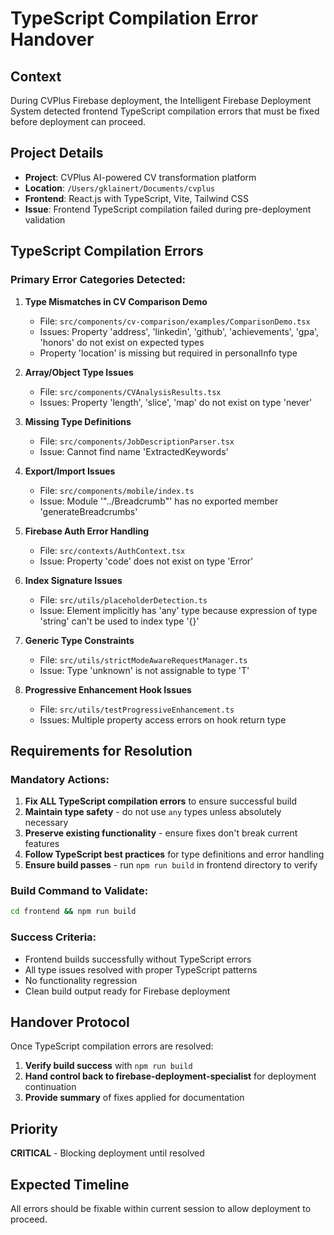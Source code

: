 # TypeScript Compilation Error Handover

## Context
During CVPlus Firebase deployment, the Intelligent Firebase Deployment System detected frontend TypeScript compilation errors that must be fixed before deployment can proceed.

## Project Details
- **Project**: CVPlus AI-powered CV transformation platform  
- **Location**: `/Users/gklainert/Documents/cvplus`
- **Frontend**: React.js with TypeScript, Vite, Tailwind CSS
- **Issue**: Frontend TypeScript compilation failed during pre-deployment validation

## TypeScript Compilation Errors

### Primary Error Categories Detected:

1. **Type Mismatches in CV Comparison Demo**
   - File: `src/components/cv-comparison/examples/ComparisonDemo.tsx`
   - Issues: Property 'address', 'linkedin', 'github', 'achievements', 'gpa', 'honors' do not exist on expected types
   - Property 'location' is missing but required in personalInfo type

2. **Array/Object Type Issues**
   - File: `src/components/CVAnalysisResults.tsx`  
   - Issues: Property 'length', 'slice', 'map' do not exist on type 'never'

3. **Missing Type Definitions**
   - File: `src/components/JobDescriptionParser.tsx`
   - Issue: Cannot find name 'ExtractedKeywords'

4. **Export/Import Issues**
   - File: `src/components/mobile/index.ts`
   - Issue: Module '"../Breadcrumb"' has no exported member 'generateBreadcrumbs'

5. **Firebase Auth Error Handling**
   - File: `src/contexts/AuthContext.tsx`
   - Issue: Property 'code' does not exist on type 'Error'

6. **Index Signature Issues**
   - File: `src/utils/placeholderDetection.ts`
   - Issue: Element implicitly has 'any' type because expression of type 'string' can't be used to index type '{}'

7. **Generic Type Constraints**
   - File: `src/utils/strictModeAwareRequestManager.ts`
   - Issue: Type 'unknown' is not assignable to type 'T'

8. **Progressive Enhancement Hook Issues**
   - File: `src/utils/testProgressiveEnhancement.ts`
   - Issues: Multiple property access errors on hook return type

## Requirements for Resolution

### Mandatory Actions:
1. **Fix ALL TypeScript compilation errors** to ensure successful build
2. **Maintain type safety** - do not use `any` types unless absolutely necessary
3. **Preserve existing functionality** - ensure fixes don't break current features
4. **Follow TypeScript best practices** for type definitions and error handling
5. **Ensure build passes** - run `npm run build` in frontend directory to verify

### Build Command to Validate:
```bash
cd frontend && npm run build
```

### Success Criteria:
- Frontend builds successfully without TypeScript errors
- All type issues resolved with proper TypeScript patterns
- No functionality regression
- Clean build output ready for Firebase deployment

## Handover Protocol
Once TypeScript compilation errors are resolved:
1. **Verify build success** with `npm run build`
2. **Hand control back to firebase-deployment-specialist** for deployment continuation
3. **Provide summary** of fixes applied for documentation

## Priority
**CRITICAL** - Blocking deployment until resolved

## Expected Timeline
All errors should be fixable within current session to allow deployment to proceed.